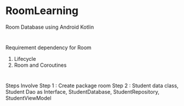 # RoomLearning
Room Database using Android Kotlin
#
Requirement dependency for Room
1) Lifecycle
2) Room and Coroutines
#
Steps Involve 
Step 1 : Create package room
Step 2 : Student data class, Student Dao as Interface, StudentDatabase, StudentRepository, StudentViewModel
